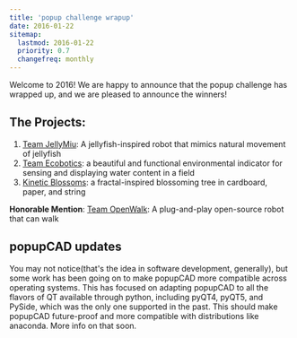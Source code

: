 ```yaml
---
title: 'popup challenge wrapup'
date: 2016-01-22
sitemap:
  lastmod: 2016-01-22
  priority: 0.7
  changefreq: monthly
---
```


Welcome to 2016!  We are happy to announce that the popup challenge has wrapped up, and we are pleased to announce the winners!

The Projects:
----------------
1. [Team JellyMiu](http://www.popupcad.org/challenge-wrapup/): A jellyfish-inspired robot that mimics natural movement of jellyfish
2. [Team Ecobotics](http://www.popupcad.org/challenge-wrapup/): a beautiful and functional environmental indicator for sensing and displaying water content in a field
3. [Kinetic Blossoms](http://www.popupcad.org/challenge-wrapup/): a fractal-inspired blossoming tree in cardboard, paper, and string

**Honorable Mention**: [Team OpenWalk](http://www.popupcad.org/challenge-wrapup/): A plug-and-play open-source robot that can walk

popupCAD updates
----------------

You may not notice(that's the idea in software development, generally), but some work has been going on to make popupCAD more compatible across operating systems.  This has focused on adapting popupCAD to all the flavors of QT available through python, including pyQT4, pyQT5, and PySide, which was the only one supported in the past.  This should make popupCAD future-proof and more compatible with distributions like anaconda.  More info on that soon.
